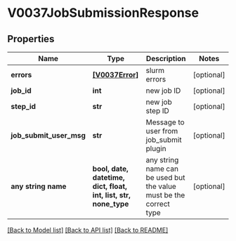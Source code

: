 # V0037JobSubmissionResponse


## Properties
Name | Type | Description | Notes
------------ | ------------- | ------------- | -------------
**errors** | [**[V0037Error]**](V0037Error.md) | slurm errors | [optional] 
**job_id** | **int** | new job ID | [optional] 
**step_id** | **str** | new job step ID | [optional] 
**job_submit_user_msg** | **str** | Message to user from job_submit plugin | [optional] 
**any string name** | **bool, date, datetime, dict, float, int, list, str, none_type** | any string name can be used but the value must be the correct type | [optional]

[[Back to Model list]](../README.md#documentation-for-models) [[Back to API list]](../README.md#documentation-for-api-endpoints) [[Back to README]](../README.md)


